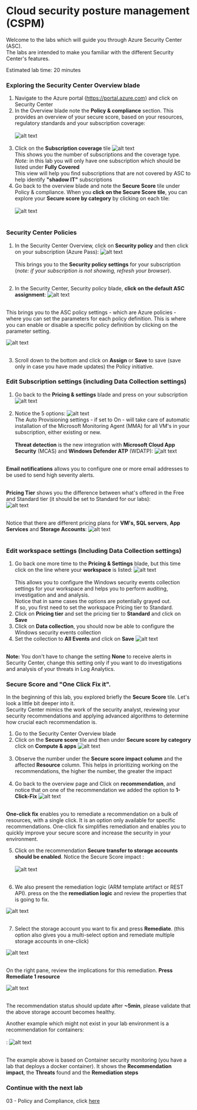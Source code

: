 # Cloud security posture management (CSPM)

Welcome to the labs which will guide you through Azure Security Center (ASC). <br>
The labs are intended to make you familiar with the different Security Center's features. <br>

Estimated lab time: 20 minutes
### Exploring the Security Center Overview blade
1. Navigate to the Azure portal (https://portal.azure.com) and click on Security Center
2. In the Overview blade note the **Policy & compliance** section. This provides an overview of your secure score, based on your resources, regulatory standards and your subscription coverage: <br><br>
   ![alt text](https://raw.githubusercontent.com/yaniv-shasha/Azure-Security-Center-1/master/Labs/02%20-%20Beginner%20Track/Screenshots/policy_compliancy_tile.png
)<br><br>
3. Click on the **Subscription coverage** tile
   ![alt text](https://raw.githubusercontent.com/yaniv-shasha/Azure-Security-Center-1/master/Labs/02%20-%20Beginner%20Track/Screenshots/subscription_coverage.png
)<br>
This shows you the number of subscriptions and the coverage type.<br>
*Note:* in this lab you will only have one subscription which should be listed under **Fully Covered** <br>
   This view will help you find subscriptions that are not covered by ASC to help identify **"shadow IT"** subscriptions <br>
4. Go back to the overview blade and note the **Secure Score** tile under Policy & compliance. When you **click on the Secure Score tile**, you can explore your **Secure score by category** by clicking on each tile:<br><br>
![alt text](https://raw.githubusercontent.com/yaniv-shasha/Azure-Security-Center-1/master/Labs/02%20-%20Beginner%20Track/Screenshots/secure_score_dashboard.png
)<br><br>

### Security Center Policies
1. In the Security Center Overview, click on **Security policy** and then click on your subscription (Azure Pass):
![alt text](https://raw.githubusercontent.com/yaniv-shasha/Azure-Security-Center-1/master/Labs/02%20-%20Beginner%20Track/Screenshots/policy_setting1.png
)<br><br>
This brings you to the **Security policy settings** for your subscription (*note: if your subscription is not showing, refresh your browser*). <br> <br>


2. In the Security Center, Security policy blade, **click on the default ASC assignment**:
![alt text](https://raw.githubusercontent.com/yaniv-shasha/Azure-Security-Center-1/master/Labs/02%20-%20Beginner%20Track/Screenshots/AzPolicyAssignment.png
)<br><br>


This brings you to the ASC policy settings - which are Azure policies - where you can set the parameters for each policy definition. This is where you can enable or disable a specific policy definition by clicking on the parameter setting.
 

![alt text](https://raw.githubusercontent.com/yaniv-shasha/Azure-Security-Center-1/master/Labs/02%20-%20Beginner%20Track/Screenshots/SystemUpdate2.png
)<br><br>

3. Scroll down to the bottom and click on **Assign** or **Save** to save (save only in case you have made updates) the Policy initiative.

### Edit Subscription settings (including Data Collection settings)
1. Go back to the **Pricing & settings** blade and press on your subscription 
![alt text](https://raw.githubusercontent.com/yaniv-shasha/Azure-Security-Center-1/master/Labs/02%20-%20Beginner%20Track/Screenshots/pricing%20and%20settings.PNG
)<br><br>
2. Notice the 5 options:
![alt text](https://raw.githubusercontent.com/yaniv-shasha/Azure-Security-Center-1/master/Labs/02%20-%20Beginner%20Track/Screenshots/datacollection01.PNG
)<br>
The Auto Provisioning settings - if set to On - will take care of automatic installation of the Microsoft Monitoring Agent (MMA) for all VM's in your subscription, either existing or new.<br><br>
**Threat detection** is the new integration with **Microsoft Cloud App Security** (MCAS) and **Windows Defender ATP** (WDATP):
![alt text](https://raw.githubusercontent.com/yaniv-shasha/Azure-Security-Center-1/master/Labs/02%20-%20Beginner%20Track/Screenshots/threadprotection.PNG
)<br><br>

**Email notifications** allows you to configure one or more email addresses to be used to send high severity alerts.<br><br>

**Pricing Tier** shows you the difference between what's offered in the Free and Standard tier (it should be set to Standard for our labs):<br>
![alt text](https://raw.githubusercontent.com/yaniv-shasha/Azure-Security-Center-1/master/Labs/02%20-%20Beginner%20Track/Screenshots/pricingtier.PNG
)<br><br>

Notice that there are different pricing plans for **VM's, SQL servers**, **App Services** and **Storage Accounts**:
![alt text](https://raw.githubusercontent.com/yaniv-shasha/Azure-Security-Center-1/master/Labs/02%20-%20Beginner%20Track/Screenshots/policy_setting6.png
)<br><br>

### Edit workspace settings (Including Data Collection settings)
1. Go back one more time to the **Pricing & Settings** blade, but this time click on the line where your **workspace** is listed:
![alt text](https://raw.githubusercontent.com/yaniv-shasha/Azure-Security-Center-1/master/Labs/02%20-%20Beginner%20Track/Screenshots/workspacepricing01.PNG
)<br><br>
This allows you to configure the Windows security events collection settings for your workspace and helps you to perform auditing, investigation and and analysis.<br>
Notice that in same cases the options are potentially grayed out.<br>
If so, you first need to set the workspace Pricing tier to Standard.
2. Click on **Pricing tier** and set the pricing tier to **Standard** and click on **Save**
3. Click on **Data collection**, you should now be able to configure the Windows security events collection
4. Set the collection to **All Events** and click on **Save**
![alt text](https://raw.githubusercontent.com/yaniv-shasha/Azure-Security-Center-1/master/Labs/02%20-%20Beginner%20Track/Screenshots/policy_setting8.png
)<br><br>

**Note:**
You don't have to change the setting **None** to receive alerts in Security Center, change this setting only if you want to do investigations and analysis of your threats in Log Analytics.

### Secure Score and "One Click Fix it".
In the beginning of this lab, you explored briefly the **Secure Score** tile. Let's look a little bit deeper into it. <br>
Security Center mimics the work of the security analyst, reviewing your security recommendations and applying advanced algorithms to determine how crucial each recommendation is.

1. Go to the Security Center Overview blade
2. Click on the **Secure score** tile and then under **Secure score by category** click on **Compute & apps**
![alt text](https://raw.githubusercontent.com/yaniv-shasha/Azure-Security-Center-1/master/Labs/02%20-%20Beginner%20Track/Screenshots/secure_score_dashboard.png
)<br><br>
3. Observe the number under the **Secure score impact column** and the affected **Resource** column. This helps in prioritizing working on the recommendations, the higher the number, the greater the impact <br><br>
4. Go back to the overview page and  Click on **recommendation**, and notice that on one of the recommendation we added the option to **1-Click-Fix**
![alt text](https://raw.githubusercontent.com/yaniv-shasha/Azure-Security-Center-1/master/Labs/02%20-%20Beginner%20Track/Screenshots/SotrageFixIT.png)<br><br>

**One-click fix** enables you to remediate a recommendation on a bulk of resources, with a single click. It is an option only available for specific recommendations. One-click fix simplifies remediation and enables you to quickly improve your secure score and increase the security in your environment.

5. Click on the recommendation **Secure transfer to storage accounts should be enabled**.
Notice  the Secure Score impact :<br><br>
![alt text](https://raw.githubusercontent.com/yaniv-shasha/Azure-Security-Center-1/master/Labs/02%20-%20Beginner%20Track/Screenshots/storageScore.png
)<br><br>

6. We also present the remediation logic (ARM template artifact or REST API).
press on the the **remediation logic**
and review the properties that is going to fix.

![alt text](https://raw.githubusercontent.com/yaniv-shasha/Azure-Security-Center-1/master/Labs/02%20-%20Beginner%20Track/Screenshots/remediationLogic.png
)<br><br>

7. Select the storage account you want to fix and press **Remediate**. (this option also gives you a  multi-select option and remediate multiple storage accounts in one-click)

![alt text](https://raw.githubusercontent.com/yaniv-shasha/Azure-Security-Center-1/master/Labs/02%20-%20Beginner%20Track/Screenshots/StorageRemi.png
)<br><br>

On the right pane, review the implications for this remediation.
**Press Remediate 1 resource**

![alt text](https://raw.githubusercontent.com/yaniv-shasha/Azure-Security-Center-1/master/Labs/02%20-%20Beginner%20Track/Screenshots/remiclick.png
)<br><br>

The recommendation status should update after **~5min**, please validate that the above storage account becomes healthy.


Another example which might not exist in your lab environment is a recommendation for containers:<br><br>:
![alt text](https://raw.githubusercontent.com/yaniv-shasha/Azure-Security-Center-1/master/Labs/02%20-%20Beginner%20Track/Screenshots/secure_score3.png
)<br><br>

The example above is based on Container security monitoring (you have a lab that deploys a docker container). It shows the **Recommendation impact**, the **Threats** found and the **Remediation steps**

### Continue with the next lab
03 - Policy and Compliance, click <a href="https://github.com/yaniv-shasha/Azure-Security-Center-1/tree/master/Labs/03%20-%20Policy%20and%20Compliance" target="_blank">here</a>
